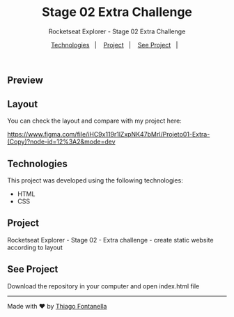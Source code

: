 <h1 align="center">Stage 02 Extra Challenge</h1>

<p align="center">Rocketseat Explorer - Stage 02 Extra Challenge</p>

<p align="center">
  <a href="#-technologies">Technologies</a>&nbsp;&nbsp;&nbsp;|&nbsp;&nbsp;&nbsp;
  <a href="#-project">Project</a>&nbsp;&nbsp;&nbsp;|&nbsp;&nbsp;&nbsp;
  <a href="#-see-project">See Project</a>&nbsp;&nbsp;&nbsp;|&nbsp;&nbsp;&nbsp;
</p>

<br>

## Preview

## Layout

You can check the layout and compare with my project here: 

https://www.figma.com/file/iHC9x119r1lZxpNK47bMrl/Projeto01-Extra-(Copy)?node-id=12%3A2&mode=dev

## Technologies

This project was developed using the following technologies: 

- HTML
- CSS

## Project

Rocketseat Explorer - Stage 02 - Extra challenge - create static website according to layout

## See Project

Download the repository in your computer and open index.html file

---

Made with ♥ by
<a href="https://linkedin.com/in/thiagofontanella">Thiago Fontanella</a>
